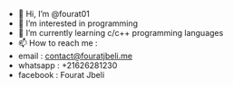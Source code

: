 - 👋 Hi, I’m @fourat01
- 👀 I’m interested in programming
- 🌱 I’m currently learning c/c++ programming languages
- 📫 How to reach me :
-   email : contact@fouratjbeli.me
-   whatsapp : +21626281230
-   facebook : Fourat Jbeli 

<!---
fourat01/fourat01 is a ✨ special ✨ repository because its `README.md` (this file) appears on your GitHub profile.
You can click the Preview link to take a look at your changes.
--->
